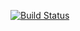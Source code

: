  [![Build Status](https://travis-ci.org/Ivanopulopulo/lab08.svg?branch=master)](https://travis-ci.org/Ivanopulopulo/lab08)
